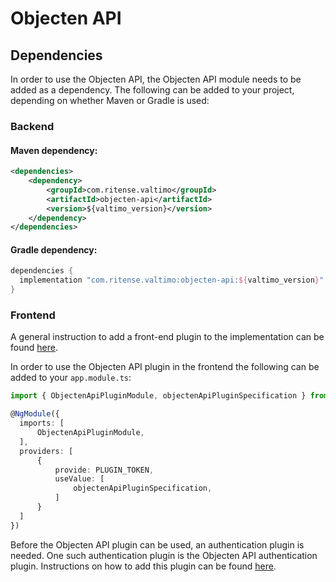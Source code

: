 # Objecten API

## Dependencies

In order to use the Objecten API, the Objecten API module needs to be added as a dependency. The
following can be added to your project, depending on whether Maven or Gradle is used:

### Backend

#### Maven dependency:
```xml
<dependencies>
    <dependency>
        <groupId>com.ritense.valtimo</groupId>
        <artifactId>objecten-api</artifactId>
        <version>${valtimo_version}</version>
    </dependency>
</dependencies>
```

#### Gradle dependency:
```groovy
dependencies {
  implementation "com.ritense.valtimo:objecten-api:${valtimo_version}"
}
```

### Frontend

A general instruction to add a front-end plugin to the implementation can be
found [here](../core/plugin.md#adding-a-front-end-plugin-to-the-implementation).

In order to use the Objecten API plugin in the frontend the following can be added to your `app.module.ts`:

```typescript
import { ObjectenApiPluginModule, objectenApiPluginSpecification } from '@valtimo/plugin';

@NgModule({
  imports: [
      ObjectenApiPluginModule,
  ],
  providers: [
      {
          provide: PLUGIN_TOKEN,
          useValue: [
              objectenApiPluginSpecification,
          ]
      }
  ]
})
```

Before the Objecten API plugin can be used, an authentication plugin is needed. One such authentication plugin
is the Objecten API authentication plugin. Instructions on how to add this plugin can be
found [here](objecten-api-authentication.md).
